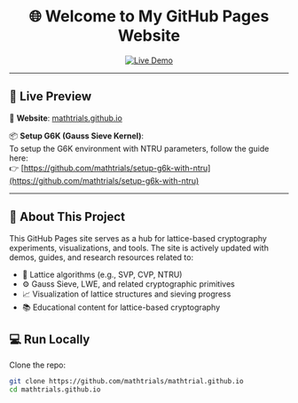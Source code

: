 <h1 align="center">🌐 Welcome to My GitHub Pages Website</h1>

<p align="center">
  <a href="https://mathtrials.github.io/">
    <img src="https://img.shields.io/badge/Live-Demo-blue?style=flat-square&logo=githubpages" alt="Live Demo">
  </a>
</p>

---

## 🚀 Live Preview

🔗 **Website**: [mathtrials.github.io](https://mathtrials.github.io/)

📦 **Setup G6K (Gauss Sieve Kernel)**:  
To setup the G6K environment with NTRU parameters, follow the guide here:  
👉 [https://github.com/mathtrials/setup-g6k-with-ntru](https://github.com/mathtrials/setup-g6k-with-ntru)

---

## 🧠 About This Project

This GitHub Pages site serves as a hub for lattice-based cryptography experiments, visualizations, and tools. The site is actively updated with demos, guides, and research resources related to:

- 🧮 Lattice algorithms (e.g., SVP, CVP, NTRU)
- ⚙️ Gauss Sieve, LWE, and related cryptographic primitives
- 📈 Visualization of lattice structures and sieving progress
- 📚 Educational content for lattice-based cryptography



## 💻 Run Locally

Clone the repo:

```bash
git clone https://github.com/mathtrials/mathtrial.github.io
cd mathtrials.github.io
```
